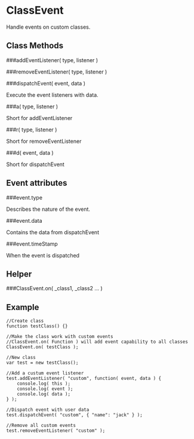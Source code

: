ClassEvent
=============================================

Handle events on custom classes.

Class Methods
---------------------------------------------

###addEventListener( type, listener )


###removeEventListener( type, listener )


###dispatchEvent( event, data )

Execute the event listeners with data.

###a( type, listener )

Short for addEventListener

###r( type, listener )

Short for removeEventListener

###d( event, data )

Short for dispatchEvent

Event attributes
---------------------------------------------

###event.type

Describes the nature of the event.

###event.data

Contains the data from dispatchEvent

###event.timeStamp

When the event is dispatched

Helper
---------------------------------------------

###ClassEvent.on( _class1, _class2 ... )


Example
---------------------------------------------

	//Create class
	function testClass() {}

	//Make the class work with custom events
	//ClassEvent.on( Function ) will add event capability to all classes
	ClassEvent.on( testClass );

	//New class
	var test = new testClass();

	//Add a custum event listener
	test.addEventListener( "custom", function( event, data ) { 
		console.log( this ); 
		console.log( event ); 
		console.log( data ); 
	} );

	//Dispatch event with user data
	test.dispatchEvent( "custom", { "name": "jack" } );

	//Remove all custom events
	test.removeEventListener( "custom" );



[Eventify]: http://blog.stephenrushing.com/index.php/javascript/custom-events-in-javascript/

[Dispatcher]: http://www.nonobtrusive.com/2009/07/24/custom-events-in-javascript-by-making-your-own-dispatcher-class/

[custom_event_listeners]: http://joshdavis.wordpress.com/2007/04/10/custom-event-listeners/
